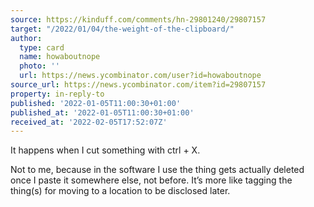 ```yaml
---
source: https://kinduff.com/comments/hn-29801240/29807157
target: "/2022/01/04/the-weight-of-the-clipboard/"
author:
  type: card
  name: howaboutnope
  photo: ''
  url: https://news.ycombinator.com/user?id=howaboutnope
source_url: https://news.ycombinator.com/item?id=29807157
property: in-reply-to
published: '2022-01-05T11:00:30+01:00'
published_at: '2022-01-05T11:00:30+01:00'
received_at: '2022-02-05T17:52:07Z'
---
```


It happens when I cut something with ctrl + X.

Not to me, because in the software I use the thing gets actually deleted once I paste it somewhere else, not before. It’s more like tagging the thing(s) for moving to a location to be disclosed later.